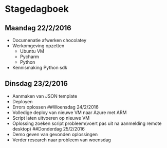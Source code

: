 # Stagedagboek #
## Maandag 22/2/2016 ##
- Documenatie afwerken chocolatey
- Werkomgeving opzetten
	- Ubuntu VM
	- Pycharm
	- Python
- Kennismaking Python sdk
## Dinsdag 23/2/2016 ##
- Aanmaken van JSON template
- Deployen
- Errors oplossen
##Woensdag 24/2/2016
- Volledige deploy van nieuwe VM naar Azure met ARM
- Script laten uitvoeren op nieuwe VM
- Oplossing zoeken script probleem(voert pas uit na aanmelding remote desktop)
##Donderdag 25/2/2016
- Demo geven van gevonden oplossingen
- Verder research naar probleem van woensdag